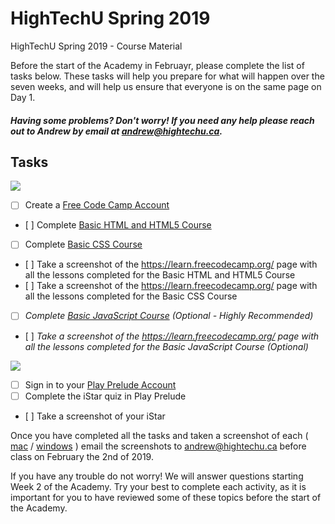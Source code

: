 # HighTechU Spring 2019

HighTechU Spring 2019 - Course Material

Before the start of the Academy in Februayr, please complete the list of tasks below. These tasks will help you prepare for what will happen over the seven weeks, and will help us ensure that everyone is on the same page on Day 1. 

##### Having some problems? Don't worry! If you need any help please reach out to Andrew by email at andrew@hightechu.ca.

## Tasks
<img src="https://a6b7b9c6.stackpathcdn.com/wp-content/uploads/2018/04/logo-freecodecamp.png?x13365">

- [ ] Create a [Free Code Camp Account](https://www.freecodecamp.org/)
- [ ] Complete [Basic HTML and HTML5 Course](https://learn.freecodecamp.org/responsive-web-design/basic-html-and-html5)
- [ ] Complete [Basic CSS Course](https://learn.freecodecamp.org/responsive-web-design/basic-css)
- [ ] Take a screenshot of the https://learn.freecodecamp.org/ page with all the lessons completed for the Basic HTML and HTML5 Course
- [ ] Take a screenshot of the https://learn.freecodecamp.org/ page with all the lessons completed for the Basic CSS Course
- [ ] *Complete [Basic JavaScript Course](https://learn.freecodecamp.org/javascript-algorithms-and-data-structures/basic-javascript) (Optional - Highly Recommended)*
- [ ] *Take a screenshot of the https://learn.freecodecamp.org/ page with all the lessons completed for the Basic JavaScript Course (Optional)*

<img src="https://www.playprelude.com/wp-content/uploads/2016/07/prelude-logo-header.png">

- [ ] Sign in to your [Play Prelude Account](http://www.playprelude.com/istar/)
- [ ] Complete the iStar quiz in Play Prelude
- [ ] Take a screenshot of your iStar

Once you have completed all the tasks and taken a screenshot of each ( [mac](https://support.apple.com/en-ca/HT201361) / [windows](https://support.microsoft.com/en-ca/help/13776/windows-use-snipping-tool-to-capture-screenshots) ) email the screenshots to andrew@hightechu.ca before class on February the 2nd of 2019.

If you have any trouble do not worry! We will answer questions starting Week 2 of the Academy. Try your best to complete each activity, as it is important for you to have reviewed some of these topics before the start of the Academy.
